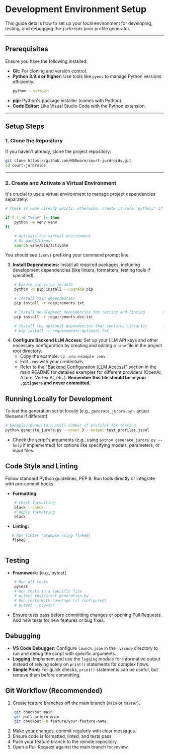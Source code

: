 # Development Environment Setup

This guide details how to set up your local environment for developing, testing, and debugging the `jurDroids` juror profile generator.

---

## Prerequisites

Ensure you have the following installed:

- **Git:** For cloning and version control.
- **Python 3.9.x or higher:** Use tools like `pyenv` to manage Python versions efficiently.
  ```bash
  python --version
  ```
- **pip:** Python's package installer (comes with Python).
- **Code Editor:** Like Visual Studio Code with the Python extension.

---

## Setup Steps

### 1. Clone the Repository
 If you haven't already, clone the project repository:
```bash
git clone https://github.com/MAMware/court-jurdroids.git
cd court-jurdroids
```

---

### 2. Create and Activate a Virtual Environment
 It's crucial to use a virtual environment to manage project dependencies separately.


```bash
# Check if venv already exists; otherwise, create it (use 'python3' if needed)

if [ ! -d "venv" ]; then
    python -m venv venv
fi

    # Activate the virtual environment
    # On macOS/Linux:
    source venv/bin/activate    
```


You should see `(venv)` prefixing your command prompt line.

3.  **Install Dependencies:**
    Install all required packages, including development dependencies (like linters, formatters, testing tools if specified).
```bash
    # Ensure pip is up-to-date
    python -m pip install --upgrade pip

    # Install main dependencies
    pip install -r requirements.txt

    # Install development dependencies for testing and linting        tools, needed only if you are developing or contributing to       the code.
    pip install -r requirements-dev.txt

    # Install the optional dependencies that contains libraries       for data analysis, visualization, or running local                transformer models, needed only if you plan to perform those      specific tasks.
    # pip install -r requirements-optional.txt

```

4.  **Configure Backend LLM Access:**
    Set up your LLM API keys and other necessary configuration by creating and editing a `.env` file in the project root directory.
    * Copy the example: `cp .env.example .env`
    * Edit `.env` with your credentials.
    * Refer to the ["Backend Configuration (LLM Access)"](../README.md#backend-configuration-llm-access) section in the main README for detailed examples for different providers (OpenAI, Azure, Vertex AI, etc.). **Remember this file should be in your `.gitignore` and never committed.**

## Running Locally for Development

To test the generation script locally (e.g., `generate_jurors.py` - adjust filename if different):

```bash
# Example: Generate a small number of profiles for testing
python generate_jurors.py --count 3 --output test_profiles.jsonl
```

* Check the script's arguments (e.g., using `python generate_jurors.py --help` if implemented) for options like specifying models, parameters, or input files.

## Code Style and Linting

Follow standard Python guidelines, PEP 8. Run tools directly or integrate with pre-commit hooks.

* **Formatting:** 
```bash
    # Check formatting
    black --check .
    # Apply formatting
    black .
```
* **Linting:** 
 ```bash
    # Run linter (example using flake8)
    flake8 .
   
```

## Testing

* **Framework:** [e.g., pytest]
```bash
    # Run all tests
    pytest
    # Run tests in a specific file
    # pytest tests/test_generation.py
    # Run tests with coverage (if configured)
    # pytest --cov=src
```
* Ensure tests pass before committing changes or opening Pull Requests. Add new tests for new features or bug fixes.

## Debugging

* **VS Code Debugger:** Configure `launch.json` in the `.vscode` directory to run and debug the script with specific arguments.
* **Logging:** Implement and use the `logging` module for informative output instead of relying solely on `print()` statements for complex flows.
* **Simple Print:** For quick checks, `print()` statements can be useful, but remove them before committing.

## Git Workflow (Recommended)

1.  Create feature branches off the main branch (`main` or `master`).
```bash
    git checkout main
    git pull origin main
    git checkout -b feature/your-feature-name
```
2.  Make your changes, commit regularly with clear messages.
3.  Ensure code is formatted, linted, and tests pass.
4.  Push your feature branch to the remote repository.
5.  Open a Pull Request against the main branch for review.
